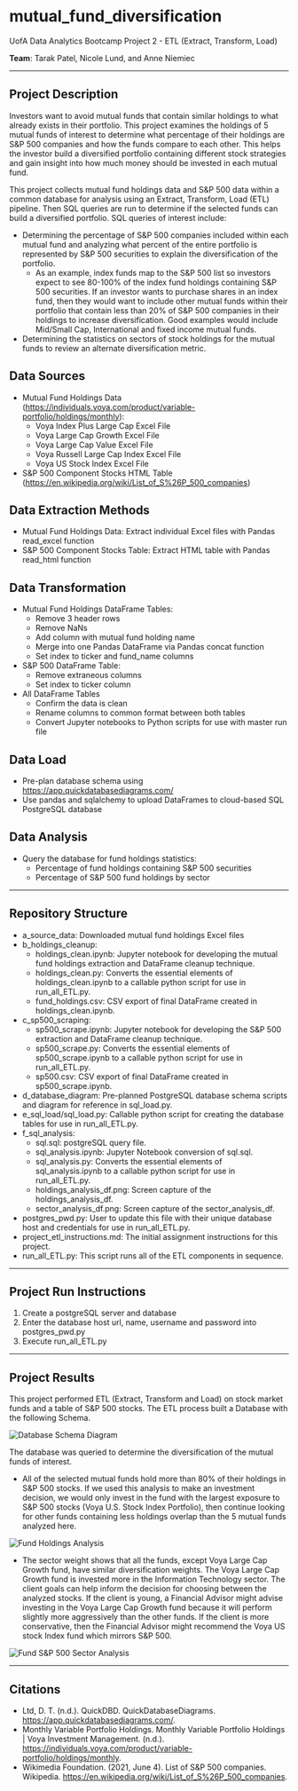 # mutual_fund_diversification

UofA Data Analytics Bootcamp Project 2 - ETL (Extract, Transform, Load)

**Team**:  Tarak Patel, Nicole Lund, and Anne Niemiec

-----

## Project Description

Investors want to avoid mutual funds that contain similar holdings to what already exists in their portfolio. This project examines the holdings of 5 mutual funds of interest to determine what percentage of their holdings are S&P 500 companies and how the funds compare to each other.  This helps the investor build a diversified portfolio containing different stock strategies and gain insight into how much money should be invested in each mutual fund. 

This project collects mutual fund holdings data and S&P 500 data within a common database for analysis using an Extract, Transform, Load (ETL) pipeline.  Then SQL queries are run to determine if the selected funds can build a diversified portfolio.  SQL queries of interest include:
* Determining the percentage of S&P 500 companies included within each mutual fund and analyzing what percent of the entire portfolio is represented by S&P 500 securities to explain the diversification of the portfolio.
    * As an example, index funds map to the S&P 500 list so investors expect to see 80-100% of the index fund holdings containing S&P 500 securities. If an investor wants to purchase shares in an index fund, then they would want to include other mutual funds within their portfolio that contain less than 20% of S&P 500 companies in their holdings to increase diversification. Good examples would include Mid/Small Cap, International and fixed income mutual funds.
* Determining the statistics on sectors of stock holdings for the mutual funds to review an alternate diversification metric.

## Data Sources
* Mutual Fund Holdings Data (https://individuals.voya.com/product/variable-portfolio/holdings/monthly):  
    * Voya Index Plus Large Cap Excel File
    * Voya Large Cap Growth Excel File
    * Voya Large Cap Value Excel File
    * Voya Russell Large Cap Index Excel File
    * Voya US Stock Index Excel File
* S&P 500 Component Stocks HTML Table (https://en.wikipedia.org/wiki/List_of_S%26P_500_companies) 

## Data Extraction Methods
* Mutual Fund Holdings Data: Extract individual Excel files with Pandas read_excel function
* S&P 500 Component Stocks Table: Extract HTML table with Pandas read_html function

## Data Transformation
* Mutual Fund Holdings DataFrame Tables: 
    * Remove 3 header rows
    * Remove NaNs
    * Add column with mutual fund holding name
    * Merge into one Pandas DataFrame via Pandas concat function
    * Set index to ticker and fund_name columns
* S&P 500  DataFrame Table:
    * Remove extraneous columns
    * Set index to ticker column
* All  DataFrame Tables
    * Confirm the data is clean
    * Rename columns to common format between both tables
    * Convert Jupyter notebooks to Python scripts for use with master run file

## Data Load
* Pre-plan database schema using https://app.quickdatabasediagrams.com/
* Use pandas and sqlalchemy to upload DataFrames to cloud-based SQL PostgreSQL database

## Data Analysis
* Query the database for fund holdings statistics:
    * Percentage of fund holdings containing S&P 500 securities
    * Percentage of S&P 500 fund holdings by sector

-----

## Repository Structure
* a_source_data: Downloaded mutual fund holdings Excel files
* b_holdings_cleanup: 
    * holdings_clean.ipynb: Jupyter notebook for developing the mutual fund holdings extraction and DataFrame cleanup technique.
    * holdings_clean.py: Converts the essential elements of holdings_clean.ipynb to a callable python script for use in run_all_ETL.py.
    * fund_holdings.csv: CSV export of final DataFrame created in holdings_clean.ipynb.
* c_sp500_scraping:  
    * sp500_scrape.ipynb: Jupyter notebook for developing the S&P 500 extraction and DataFrame cleanup technique.
    * sp500_scrape.py: Converts the essential elements of sp500_scrape.ipynb to a callable python script for use in run_all_ETL.py.
    * sp500.csv: CSV export of final DataFrame created in sp500_scrape.ipynb.
* d_database_diagram: Pre-planned PostgreSQL database schema scripts and diagram for reference in sql_load.py.
* e_sql_load/sql_load.py: Callable python script for creating the database tables for use in run_all_ETL.py.
* f_sql_analysis: 
    * sql.sql: postgreSQL query file.
    * sql_analysis.ipynb: Jupyter Notebook conversion of sql.sql.
    * sql_analysis.py: Converts the essential elements of sql_analysis.ipynb to a callable python script for use in run_all_ETL.py.
    * holdings_analysis_df.png: Screen capture of the holdings_analysis_df.
    * sector_analysis_df.png: Screen capture of the sector_analysis_df.
* postgres_pwd.py: User to update this file with their unique database host and credentials for use in run_all_ETL.py.
* project_etl_instructions.md: The initial assignment instructions for this project.
* run_all_ETL.py: This script runs all of the ETL components in sequence.

-----

## Project Run Instructions
1. Create a postgreSQL server and database
2. Enter the database host url, name, username and password into postgres_pwd.py
3. Execute run_all_ETL.py

-----

## Project Results
This project performed ETL (Extract, Transform and Load) on stock market funds and a table of S&P 500 stocks.  The ETL process built a Database with the following Schema. 

![Database Schema Diagram](d_database_diagram/Database_diagram.PNG)

The database was queried to determine the diversification of the mutual funds of interest.

* All of the selected mutual funds hold more than 80% of their holdings in S&P 500 stocks. If we used this analysis to make an investment decision, we would only invest in the fund with the largest exposure to S&P 500 stocks (Voya U.S. Stock Index Portfolio), then continue looking for other funds containing less holdings overlap than the 5 mutual funds analyzed here.
 
![Fund Holdings Analysis](f_sql_analysis/holdings_analysis_df.png)

* The sector weight shows that all the funds, except Voya Large Cap Growth fund, have similar diversification weights. The Voya Large Cap Growth fund is invested more in the Information Technology sector.  The client goals can help inform the decision for choosing between the analyzed stocks.  If the client is young, a Financial Advisor might advise investing in the Voya Large Cap Growth fund because it will perform slightly more aggressively than the other funds.  If the client is more conservative, then the Financial Advisor might recommend the Voya US stock Index fund which mirrors S&P 500. 

![Fund S&P 500 Sector Analysis](f_sql_analysis/sector_analysis_df.png)

-----

## Citations
* Ltd, D. T. (n.d.). QuickDBD. QuickDatabaseDiagrams. https://app.quickdatabasediagrams.com/. 
* Monthly Variable Portfolio Holdings. Monthly Variable Portfolio Holdings | Voya Investment Management. (n.d.). https://individuals.voya.com/product/variable-portfolio/holdings/monthly.
* Wikimedia Foundation. (2021, June 4). List of S&amp;P 500 companies. Wikipedia. https://en.wikipedia.org/wiki/List_of_S%26P_500_companies. 
